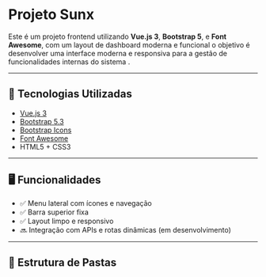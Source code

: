 #  Projeto Sunx

Este é um projeto frontend utilizando **Vue.js 3**, **Bootstrap 5**, e **Font Awesome**, com um layout de dashboard moderna e funcional o objetivo é desenvolver uma interface moderna e responsiva para a gestão de funcionalidades internas do sistema .

---

## 🧩 Tecnologias Utilizadas

- [Vue.js 3](https://vuejs.org/)
- [Bootstrap 5.3](https://getbootstrap.com/)
- [Bootstrap Icons](https://icons.getbootstrap.com/)
- [Font Awesome](https://fontawesome.com/)
- HTML5 + CSS3

---

## 🖥️ Funcionalidades

- ✅ Menu lateral com ícones e navegação
- ✅ Barra superior fixa
- ✅ Layout limpo e responsivo
- 🔜 Integração com APIs e rotas dinâmicas (em desenvolvimento)

---

## 📁 Estrutura de Pastas


